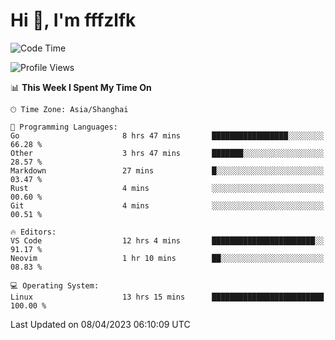 # Hi 👋, I'm fffzlfk

<!--START_SECTION:waka-->
![Code Time](http://img.shields.io/badge/Code%20Time-144%20hrs%2016%20mins-blue)

![Profile Views](http://img.shields.io/badge/Profile%20Views-0-blue)

📊 **This Week I Spent My Time On** 

```text
🕑︎ Time Zone: Asia/Shanghai

💬 Programming Languages: 
Go                       8 hrs 47 mins       █████████████████░░░░░░░░   66.28 % 
Other                    3 hrs 47 mins       ███████░░░░░░░░░░░░░░░░░░   28.57 % 
Markdown                 27 mins             █░░░░░░░░░░░░░░░░░░░░░░░░   03.47 % 
Rust                     4 mins              ░░░░░░░░░░░░░░░░░░░░░░░░░   00.60 % 
Git                      4 mins              ░░░░░░░░░░░░░░░░░░░░░░░░░   00.51 % 

🔥 Editors: 
VS Code                  12 hrs 4 mins       ███████████████████████░░   91.17 % 
Neovim                   1 hr 10 mins        ██░░░░░░░░░░░░░░░░░░░░░░░   08.83 % 

💻 Operating System: 
Linux                    13 hrs 15 mins      █████████████████████████   100.00 % 
```


 Last Updated on 08/04/2023 06:10:09 UTC
<!--END_SECTION:waka-->
